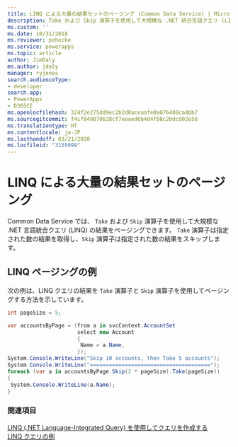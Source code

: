 ```yaml
---
title: LINQ による大量の結果セットのページング (Common Data Service) | Microsoft Docs
description: Take および Skip 演算子を使用して大規模な .NET 統合言語クエリ (LINQ) のクエリ結果をページングする方法について説明します。
ms.custom: ''
ms.date: 10/31/2018
ms.reviewer: pehecke
ms.service: powerapps
ms.topic: article
author: JimDaly
ms.author: jdaly
manager: ryjones
search.audienceType:
- developer
search.app:
- PowerApps
- D365CE
ms.openlocfilehash: 324f2e275dd9ec2b2d8aceaafe0a076488ca4bb7
ms.sourcegitcommit: f4cf849070628cf7eeaed6b4d4f08c20dcd02e58
ms.translationtype: HT
ms.contentlocale: ja-JP
ms.lasthandoff: 03/21/2020
ms.locfileid: "3155999"
---
```

# <a name="page-large-result-sets-with-linq"></a>LINQ による大量の結果セットのページング

Common Data Service では、 `Take` および `Skip`  演算子を使用して大規模な .NET 言語統合クエリ (LINQ) の結果をページングできます。 `Take` 演算子は指定された数の結果を取得し、`Skip` 演算子は指定された数の結果をスキップします。  
  
## <a name="linq-paging-example"></a>LINQ ページングの例  

次の例は、LINQ クエリの結果を `Take` 演算子と `Skip` 演算子を使用してページングする方法を示しています。  
  
```csharp
int pageSize = 5;

var accountsByPage = (from a in svcContext.AccountSet
                      select new Account
                      {
                       Name = a.Name,
                      });
System.Console.WriteLine("Skip 10 accounts, then Take 5 accounts");
System.Console.WriteLine("======================================");
foreach (var a in accountsByPage.Skip(2 * pageSize).Take(pageSize))
{
 System.Console.WriteLine(a.Name);
}

```
  
### <a name="see-also"></a>関連項目  
 [LINQ (.NET Language-Integrated Query) を使用してクエリを作成する](build-queries-with-linq-net-language-integrated-query.md)   
 [LINQ クエリの例](linq-query-examples.md)